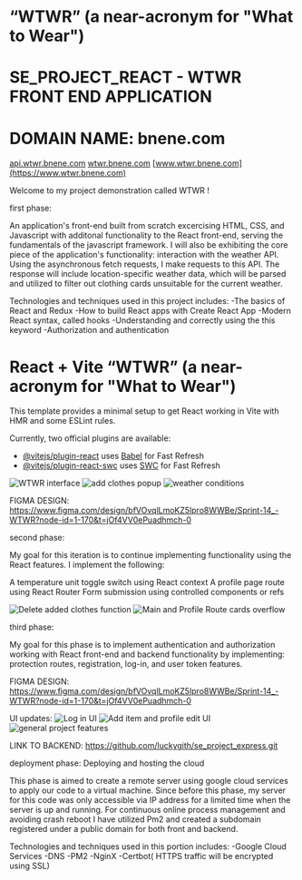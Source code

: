 # “WTWR” (a near-acronym for "What to Wear")

# SE_PROJECT_REACT - WTWR FRONT END APPLICATION

# DOMAIN NAME: bnene.com

[api.wtwr.bnene.com](https://api.wtwr.bnene.com)
[wtwr.bnene.com](https://wtwr.bnene.com)
[www.wtwr.bnene.com](https://www.wtwr.bnene.com)

Welcome to my project demonstration called WTWR !

first phase:

An application's front-end built from scratch excercising HTML, CSS, and Javascript with additonal functionality to the React front-end, serving the fundamentals of the javascript framework.
I will also be exhibiting the core piece of the application's functionality: interaction with the weather API. Using the asynchronous fetch requests, I make requests to this API. The response will include location-specific weather data, which will be parsed and utilized to filter out clothing cards unsuitable for the current weather.

Technologies and techniques used in this project includes:
-The basics of React and Redux
-How to build React apps with Create React App
-Modern React syntax, called hooks
-Understanding and correctly using the this keyword
-Authorization and authentication

# React + Vite “WTWR” (a near-acronym for "What to Wear")

This template provides a minimal setup to get React working in Vite with HMR and some ESLint rules.

Currently, two official plugins are available:

- [@vitejs/plugin-react](https://github.com/vitejs/vite-plugin-react/blob/main/packages/plugin-react/README.md) uses [Babel](https://babeljs.io/) for Fast Refresh
- [@vitejs/plugin-react-swc](https://github.com/vitejs/vite-plugin-react-swc) uses [SWC](https://swc.rs/) for Fast Refresh

![WTWR interface](image.png)
![add clothes popup](image-1.png)
![weather conditions](image-2.png)

FIGMA DESIGN: https://www.figma.com/design/bfVOvqlLmoKZ5lpro8WWBe/Sprint-14_-WTWR?node-id=1-170&t=jOf4VV0ePuadhmch-0

second phase:

My goal for this iteration is to continue implementing functionality using the React features. I implement the following:

A temperature unit toggle switch using React context
A profile page route using React Router
Form submission using controlled components or refs

![Delete added clothes function](image-3.png)
![Main and Profile Route cards overflow](image-4.png)

third phase:

My goal for this phase is to implement authentication and authorization working with React front-end and backend functionality by implementing:
protection routes, registration, log-in, and user token features.

FIGMA DESIGN: https://www.figma.com/design/bfVOvqlLmoKZ5lpro8WWBe/Sprint-14_-WTWR?node-id=1-170&t=jOf4VV0ePuadhmch-0

UI updates:
![Log in UI](<Log in UI.jpg>)
![Add item and profile edit UI](<Add Item and Profile Edit UI.jpg>)
![general project features](<WTWR  features.jpg>)

LINK TO BACKEND:
https://github.com/luckygith/se_project_express.git

deployment phase: Deploying and hosting the cloud

This phase is aimed to create a remote server using google cloud services to apply our code to a virtual machine. Since before this phase, my server for this code was only accessible via IP address for a limited time when the server is up and running. For continuous online process management and avoiding crash reboot I have utilized Pm2 and created a subdomain registered under a public domain for both front and backend.

Technologies and techniques used in this portion includes:
-Google Cloud Services
-DNS
-PM2
-NginX
-Certbot( HTTPS traffic will be encrypted using SSL)
